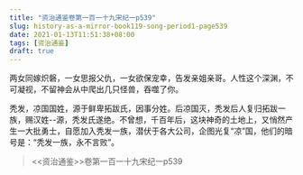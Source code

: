 ```yaml
---
title: "资治通鉴卷第一百一十九宋纪一p539"
slug: history-as-a-mirror-book119-song-period1-page539
date: 2021-01-13T11:51:38+08:00
tags: [资治通鉴]
draft: true
---
```


两女同嫁炽磐，一女思报父仇，一女欲保宠幸，告发亲姐亲哥。人性这个深渊，不可凝视，不留神会从中爬出几只怪兽，吞噬了你。

秃发，凉国国姓，源于鲜卑拓跋氏，因事分姓。后凉国灭，秃发后人复归拓跋一族，赐汉姓--源，秃发氏遂绝。不曾想，千百年后，这块神奇的土地上，又悄然产生一大批勇士，自愿加入秃发一族，潜伏于各大公司，企图光复“凉”国，他们的暗号是：“秃发一族，永不言败”。
> <<资治通鉴>>卷第一百一十九宋纪一p539
